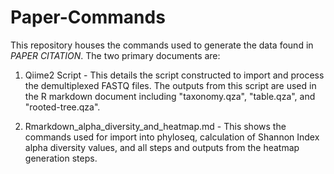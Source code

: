 # Paper-Commands

This repository houses the commands used to generate the data found in *PAPER CITATION*. The two primary documents are:

1. Qiime2 Script - This details the script constructed to import and process the demultiplexed FASTQ files. The outputs from this script are used in the R markdown document including "taxonomy.qza", "table.qza", and "rooted-tree.qza". 

2. Rmarkdown_alpha_diversity_and_heatmap.md - This shows the commands used for import into phyloseq, calculation of Shannon Index alpha diversity values, and all steps and outputs from the heatmap generation steps. 
